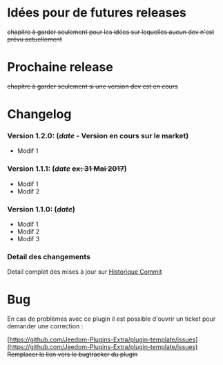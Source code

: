 # Idées pour de futures releases

~~chapitre à garder seulement pour les idées sur lequelles aucun dev n'est prévu actuellement~~

# Prochaine release

~~chapitre à garder seulement si une version dev est en cours~~

# Changelog

### Version 1.2.0:  (**_date_** - Version en cours sur le market)

* Modif 1

### Version 1.1.1:  (**_date_** ~~ex: 31 Mai 2017~~)

* Modif 1
* Modif 2

### Version 1.1.0:  (**_date_**)

* Modif 1
* Modif 2
* Modif 3

### Detail des changements

Detail complet des mises à jour sur [Historique Commit](https://github.com/Jeedom-Plugins-Extra/plugin-template/commits/master)

# Bug

En cas de problèmes avec ce plugin il est possible d'ouvrir un ticket pour demander une correction :

[https://github.com/Jeedom-Plugins-Extra/plugin-template/issues](https://github.com/Jeedom-Plugins-Extra/plugin-template/issues)
~~Remplacer le lien vers le bugtracker du plugin~~
